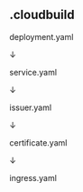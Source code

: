## .cloudbuild

deployment.yaml

↓

service.yaml

↓

issuer.yaml

↓

certificate.yaml

↓

ingress.yaml
